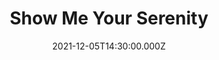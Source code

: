 ---
video:
  type: vimeo
  id: 653482817
speaker:
  permalink: bart-wilkins
  name: Bart Wilkins
title: Show Me Your Serenity
image: ""
date: 2021-12-05T14:30:00.000Z
---